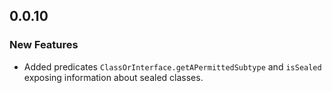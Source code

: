 ## 0.0.10

### New Features

* Added predicates `ClassOrInterface.getAPermittedSubtype` and `isSealed` exposing information about sealed classes.
